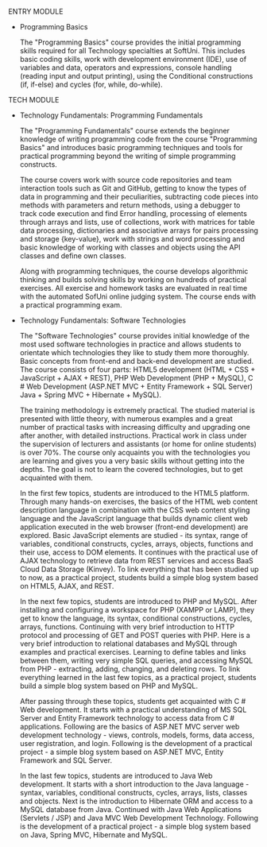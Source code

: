 ENTRY MODULE
- Programming Basics

    The "Programming Basics" course provides the initial programming skills required for all Technology specialties at SoftUni. This includes basic coding skills, work with development environment (IDE), use of variables and data, operators and expressions, console handling (reading input and output printing), using the Conditional constructions (if, if-else) and cycles (for, while, do-while).

TECH MODULE
 - Technology Fundamentals: Programming Fundamentals
 
    The "Programming Fundamentals" course extends the beginner knowledge of writing programming code from the course "Programming Basics" and introduces basic programming techniques and tools for practical programming beyond the writing of simple programming constructs.
    
    The course covers work with source code repositories and team interaction tools such as Git and GitHub, getting to know the types of data in programming and their peculiarities, subtracting code pieces into methods with parameters and return methods, using a debugger to track code execution and find Error handling, processing of elements through arrays and lists, use of collections, work with matrices for table data processing, dictionaries and associative arrays for pairs processing and storage {key-value}, work with strings and word processing and basic knowledge of working with classes and objects using the API classes and define own classes.
  
    Along with programming techniques, the course develops algorithmic thinking and builds solving skills by working on hundreds of practical exercises. All exercise and homework tasks are evaluated in real time with the automated SofUni online judging system. The course ends with a practical programming exam.
    
    
- Technology Fundamentals: Software Technologies

    The "Software Technologies" course provides initial knowledge of the most used software technologies in practice and allows students to orientate which technologies they like to study them more thoroughly. Basic concepts from front-end and back-end development are studied. The course consists of four parts: HTML5 development (HTML + CSS + JavaScript + AJAX + REST), PHP Web Development (PHP + MySQL), C # Web Development (ASP.NET MVC + Entity Framework + SQL Server) Java + Spring MVC + Hibernate + MySQL).
    
    The training methodology is extremely practical. The studied material is presented with little theory, with numerous examples and a great number of practical tasks with increasing difficulty and upgrading one after another, with detailed instructions. Practical work in class under the supervision of lecturers and assistants (or home for online students) is over 70%. The course only acquaints you with the technologies you are learning and gives you a very basic skills without getting into the depths. The goal is not to learn the covered technologies, but to get acquainted with them.
    
    In the first few topics, students are introduced to the HTML5 platform. Through many hands-on exercises, the basics of the HTML web content description language in combination with the CSS web content styling language and the JavaScript language that builds dynamic client web application executed in the web browser (front-end development) are explored. Basic JavaScript elements are studied - its syntax, range of variables, conditional constructs, cycles, arrays, objects, functions and their use, access to DOM elements. It continues with the practical use of AJAX technology to retrieve data from REST services and access BaaS Cloud Data Storage (Kinvey). To link everything that has been studied up to now, as a practical project, students build a simple blog system based on HTML5, AJAX, and REST.
    
    In the next few topics, students are introduced to PHP and MySQL. After installing and configuring a workspace for PHP (XAMPP or LAMP), they get to know the language, its syntax, conditional constructions, cycles, arrays, functions. Continuing with very brief introduction to HTTP protocol and processing of GET and POST queries with PHP. Here is a very brief introduction to relational databases and MySQL through examples and practical exercises. Learning to define tables and links between them, writing very simple SQL queries, and accessing MySQL from PHP - extracting, adding, changing, and deleting rows. To link everything learned in the last few topics, as a practical project, students build a simple blog system based on PHP and MySQL.
    
    After passing through these topics, students get acquainted with C # Web development. It starts with a practical understanding of MS SQL Server and Entity Framework technology to access data from C # applications. Following are the basics of ASP.NET MVC server web development technology - views, controls, models, forms, data access, user registration, and login. Following is the development of a practical project - a simple blog system based on ASP.NET MVC, Entity Framework and SQL Server.
    
    In the last few topics, students are introduced to Java Web development. It starts with a short introduction to the Java language - syntax, variables, conditional constructs, cycles, arrays, lists, classes and objects. Next is the introduction to Hibernate ORM and access to a MySQL database from Java. Continued with Java Web Applications (Servlets / JSP) and Java MVC Web Development Technology. Following is the development of a practical project - a simple blog system based on Java, Spring MVC, Hibernate and MySQL.



